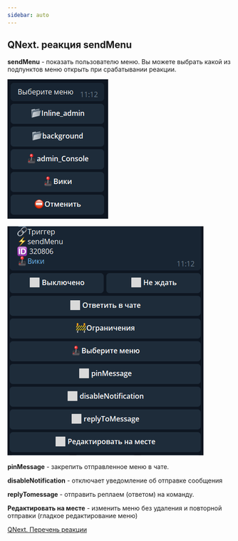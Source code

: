 ```yaml
---
sidebar: auto
---
```


## QNext. реакция sendMenu

**sendMenu** - показать пользователю меню. Вы можете выбрать какой из подпунктов меню открыть при срабатывании реакции.

![](./1.png)


![](./2.png)

**pinMessage** - закрепить отправленное меню в чате.

**disableNotification** - отключает уведомление об отправке сообщения

**replyTomessage** - отправить реплаем (ответом) на команду.

**Редактировать на месте** - изменить меню без удаления и повторной отправки (гладкое редактирование меню)



[QNext. Перечень реакции](/docs-test/ph/QNext-admin-reaction-about-05-01)